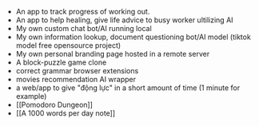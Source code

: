 - An app to track progress of working out.
- An app to help healing, give life advice to busy worker ultilizing AI
- My own custom chat bot/AI running local
- My own information lookup, document questioning bot/AI model (tiktok model free opensource project)
- My own personal branding page hosted in a remote server
- A block-puzzle game clone
- correct grammar browser extensions
- movies recommendation AI wrapper
- a web/app to give "động lực" in a short amount of time (1 minute for example)
- [[Pomodoro Dungeon]]
- [[A 1000 words per day note]]
